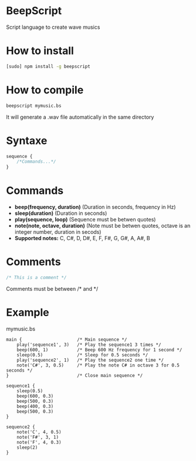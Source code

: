 # BeepScript

Script language to create wave musics

# How to install

```sh
[sudo] npm install -g beepscript
```

# How to compile
```sh
beepscript mymusic.bs
```
It will generate a .wav file automatically in the same directory

# Syntaxe
```javascript
sequence {
    /*Commands...*/
}
```
# Commands
- **beep(frequency, duration)** (Duration in seconds, frequency in Hz)
- **sleep(duration)** (Duration in seconds)
- **play(sequence, loop)** (Sequence must be betwen quotes)
- **note(note, octave, duration)** (Note must be betwen quotes, octave is an integer number, duration in secods)
- **Supported notes:** C, C#, D, D#, E, F, F#, G, G#, A, A#, B

# Comments
```javascript
/* This is a comment */
```
Comments must be between /* and */

# Example

mymusic.bs
```
main {                     /* Main sequence */
    play('sequence1', 3)   /* Play the sequence1 3 times */
    beep(600, 1)           /* Beep 600 Hz frequency for 1 second */
    sleep(0.5)             /* Sleep for 0.5 seconds */
    play('sequence2', 1)   /* Play the sequence2 one time */
    note('C#', 3, 0.5)     /* Play the note C# in octave 3 for 0.5 seconds */
}                          /* Close main sequence */

sequence1 {
    sleep(0.5)
    beep(600, 0.3)
    beep(500, 0.3)
    beep(400, 0.3)
    beep(500, 0.3)
}

sequence2 {
    note('C', 4, 0.5)
    note('F#', 3, 1)
    note('F', 4, 0.3)
    sleep(2) 
}
```
